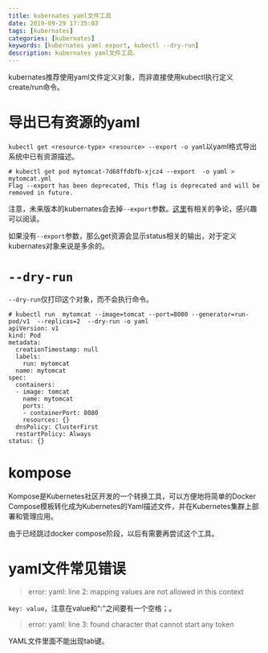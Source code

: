 ```yaml
---
title: kubernates yaml文件工具
date: 2019-09-29 17:35:03
tags: [kubernates]
categories: [kubernates]
keywords: [kubernates yaml export, kubectl --dry-run]
description: kubernates yaml文件工具。
---
```


kubernates推荐使用yaml文件定义对象，而非直接使用kubectl执行定义create/run命令。
<!-- more -->
# 导出已有资源的yaml

`kubectl get <resource-type> <resource> --export -o yaml`以yaml格式导出系统中已有资源描述。
```
# kubectl get pod mytomcat-7d68ffdbfb-xjcz4 --export  -o yaml > mytomcat.yml
Flag --export has been deprecated, This flag is deprecated and will be removed in future.
```
注意，未来版本的kubernates会去掉`--export`参数。[这里](https://github.com/kubernetes/kubernetes/pull/73787)有相关的争论，感兴趣可以阅读。

如果没有`--export`参数，那么get资源会显示status相关的输出，对于定义kubernates对象来说是多余的。

# `--dry-run`

`--dry-run`仅打印这个对象，而不会执行命令。
```
# kubectl run  mytomcat --image=tomcat --port=8080 --generator=run-pod/v1  --replicas=2  --dry-run -o yaml
apiVersion: v1
kind: Pod
metadata:
  creationTimestamp: null
  labels:
    run: mytomcat
  name: mytomcat
spec:
  containers:
  - image: tomcat
    name: mytomcat
    ports:
    - containerPort: 8080
    resources: {}
  dnsPolicy: ClusterFirst
  restartPolicy: Always
status: {}
```

# kompose

Kompose是Kubernetes社区开发的一个转换工具，可以方便地将简单的Docker Compose模板转化成为Kubernetes的Yaml描述文件，并在Kubernetes集群上部署和管理应用。

由于已经跳过docker compose阶段，以后有需要再尝试这个工具。

# yaml文件常见错误

>error: yaml: line 2: mapping values are not allowed in this context

`key: value`，注意在value和“:"之间要有一个空格；。

>error: yaml: line 3: found character that cannot start any token

YAML文件里面不能出现tab键。